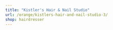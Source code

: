 ```yaml
---
title: "Kistler's Hair & Nail Studio"
url: /orange/kistlers-hair-and-nail-studio-3/
shop: hairdresser
---
```

